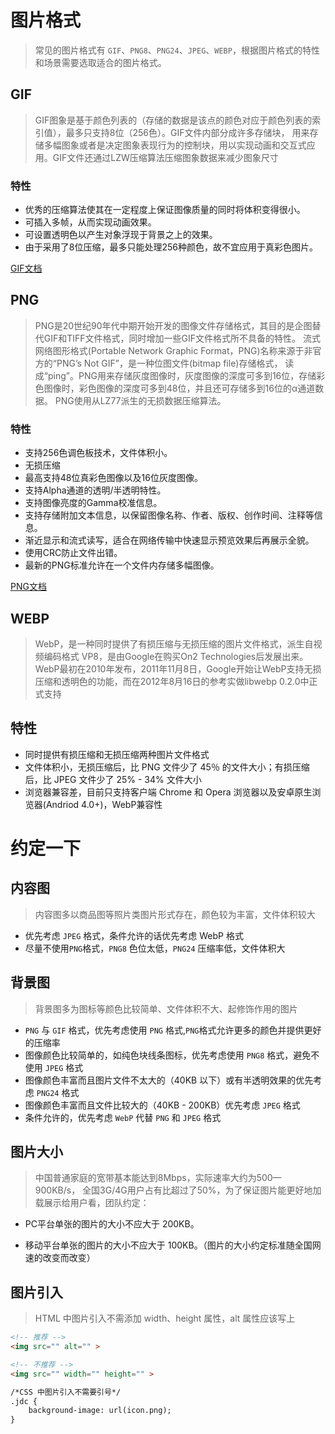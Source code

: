 # 图片格式

> 常见的图片格式有 `GIF`、`PNG8`、`PNG24`、`JPEG`、`WEBP`，根据图片格式的特性和场景需要选取适合的图片格式。

## GIF

> GIF图象是基于颜色列表的（存储的数据是该点的颜色对应于颜色列表的索引值），最多只支持8位（256色）。GIF文件内部分成许多存储块，
用来存储多幅图象或者是决定图象表现行为的控制块，用以实现动画和交互式应用。GIF文件还通过LZW压缩算法压缩图象数据来减少图象尺寸

### 特性
- 优秀的压缩算法使其在一定程度上保证图像质量的同时将体积变得很小。
- 可插入多帧，从而实现动画效果。
- 可设置透明色以产生对象浮现于背景之上的效果。
- 由于采用了8位压缩，最多只能处理256种颜色，故不宜应用于真彩色图片。

[GIF文档](http://dev.gameres.com/Program/Visual/Other/GIFDoc.htm)

## PNG

> PNG是20世纪90年代中期开始开发的图像文件存储格式，其目的是企图替代GIF和TIFF文件格式，同时增加一些GIF文件格式所不具备的特性。
流式网络图形格式(Portable Network Graphic Format，PNG)名称来源于非官方的“PNG’s Not GIF”，是一种位图文件(bitmap file)存储格式，
读成“ping”。PNG用来存储灰度图像时，灰度图像的深度可多到16位，存储彩色图像时，彩色图像的深度可多到48位，并且还可存储多到16位的α通道数据。
PNG使用从LZ77派生的无损数据压缩算法。

### 特性
- 支持256色调色板技术，文件体积小。
- 无损压缩
- 最高支持48位真彩色图像以及16位灰度图像。
- 支持Alpha通道的透明/半透明特性。
- 支持图像亮度的Gamma校准信息。
- 支持存储附加文本信息，以保留图像名称、作者、版权、创作时间、注释等信息。
- 渐近显示和流式读写，适合在网络传输中快速显示预览效果后再展示全貌。
- 使用CRC防止文件出错。
- 最新的PNG标准允许在一个文件内存储多幅图像。

[PNG文档](http://dev.gameres.com/Program/Visual/Other/PNGFormat.htm)

## WEBP

> WebP，是一种同时提供了有损压缩与无损压缩的图片文件格式，派生自视频编码格式 VP8，是由Google在购买On2 Technologies后发展出来。
WebP最初在2010年发布，2011年11月8日，Google开始让WebP支持无损压缩和透明色的功能，而在2012年8月16日的参考实做libwebp 0.2.0中正式支持

## 特性

- 同时提供有损压缩和无损压缩两种图片文件格式
- 文件体积小，无损压缩后，比 PNG 文件少了 45％ 的文件大小；有损压缩后，比 JPEG 文件少了 25% - 34% 文件大小
- 浏览器兼容差，目前只支持客户端 Chrome 和 Opera 浏览器以及安卓原生浏览器(Andriod 4.0+)，WebP兼容性

# 约定一下

## 内容图

> 内容图多以商品图等照片类图片形式存在，颜色较为丰富，文件体积较大

- 优先考虑 `JPEG` 格式，条件允许的话优先考虑 WebP 格式
- 尽量不使用`PNG`格式，`PNG8` 色位太低，`PNG24` 压缩率低，文件体积大

## 背景图

> 背景图多为图标等颜色比较简单、文件体积不大、起修饰作用的图片

- `PNG` 与 `GIF` 格式，优先考虑使用 `PNG` 格式,`PNG`格式允许更多的颜色并提供更好的压缩率
- 图像颜色比较简单的，如纯色块线条图标，优先考虑使用 `PNG8` 格式，避免不使用 `JPEG` 格式
- 图像颜色丰富而且图片文件不太大的（40KB 以下）或有半透明效果的优先考虑 `PNG24` 格式
- 图像颜色丰富而且文件比较大的（40KB - 200KB）优先考虑 `JPEG` 格式
- 条件允许的，优先考虑 `WebP` 代替 `PNG` 和 `JPEG` 格式

## 图片大小

> 中国普通家庭的宽带基本能达到8Mbps，实际速率大约为500—900KB/s，
全国3G/4G用户占有比超过了50%，为了保证图片能更好地加载展示给用户看，团队约定：

- PC平台单张的图片的大小不应大于 200KB。

- 移动平台单张的图片的大小不应大于 100KB。（图片的大小约定标准随全国网速的改变而改变）

## 图片引入

> HTML 中图片引入不需添加 width、height 属性，alt 属性应该写上

```html
<!-- 推荐 -->
<img src="" alt="" >

<!-- 不推荐 -->
<img src="" width="" height="" >

/*CSS 中图片引入不需要引号*/
.jdc {
    background-image: url(icon.png);
}
```




